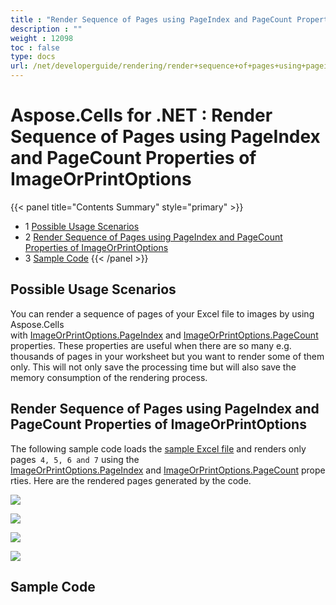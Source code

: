 ```yaml
---
title : "Render Sequence of Pages using PageIndex and PageCount Properties of ImageOrPrintOptions" 
description : "" 
weight : 12098 
toc : false
type: docs
url: /net/developerguide/rendering/render+sequence+of+pages+using+pageindex+and+pagecount+properties+of+imageorprintoptions/
---
```


# Aspose.Cells for .NET : Render Sequence of Pages using PageIndex and PageCount Properties of ImageOrPrintOptions


{{< panel title="Contents Summary" style="primary" >}}
*   1 [Possible Usage Scenarios](#possible-usage-scenarios)
*   2 [Render Sequence of Pages using PageIndex and PageCount Properties of ImageOrPrintOptions](#render-sequence-of-pages-using-pageindex-and-pagecount-properties-of-imageorprintoptions)
*   3 [Sample Code](#sample-code)
{{< /panel >}}
 

## Possible Usage Scenarios

You can render a sequence of pages of your Excel file to images by using Aspose.Cells with [ImageOrPrintOptions.PageIndex](https://apireference.aspose.com/net/cells/aspose.cells.rendering/imageorprintoptions/properties/pageindex) and [ImageOrPrintOptions.PageCount](https://apireference.aspose.com/net/cells/aspose.cells.rendering/imageorprintoptions/properties/pagecount) properties. These properties are useful when there are so many e.g. thousands of pages in your worksheet but you want to render some of them only. This will not only save the processing time but will also save the memory consumption of the rendering process.

## Render Sequence of Pages using PageIndex and PageCount Properties of ImageOrPrintOptions

The following sample code loads the [sample Excel file](https://docs2.aspose.com/cells/net/attachments/54690103/55541781.xlsx) and renders only pages` 4, 5, 6 and 7` using the [ImageOrPrintOptions.PageIndex](https://apireference.aspose.com/net/cells/aspose.cells.rendering/imageorprintoptions/properties/pageindex) and [ImageOrPrintOptions.PageCount](https://apireference.aspose.com/net/cells/aspose.cells.rendering/imageorprintoptions/properties/pagecount) properties. Here are the rendered pages generated by the code.

![](https://docs2.aspose.com/cells/net/attachments/thumbnails/54690103/55541783)

![](https://docs2.aspose.com/cells/net/attachments/thumbnails/54690103/55541784)

![](https://docs2.aspose.com/cells/net/attachments/thumbnails/54690103/55541785)

![](https://docs2.aspose.com/cells/net/attachments/thumbnails/54690103/55541782)

## Sample Code


